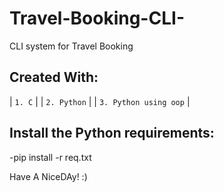 # Travel-Booking-CLI-

CLI system for Travel Booking

## Created With:
  | `1. C`       |
  | `2. Python`        | 
  | `3. Python using oop`         |

## Install the Python requirements:
-pip install -r req.txt

Have A NiceDAy! :)
